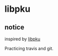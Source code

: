 # libpku

## notice

inspired by [libpku](https://github.com/lib-pku/libpku)

Practicing travis and git.
